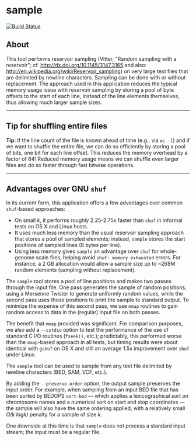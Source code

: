 sample
================

[![Build Status](https://travis-ci.org/alexpreynolds/sample.svg?branch=master)](https://travis-ci.org/alexpreynolds/sample)

## About

This tool performs reservoir sampling (Vitter, "Random sampling with a reservoir"; cf. http://dx.doi.org/10.1145/3147.3165 and also: http://en.wikipedia.org/wiki/Reservoir_sampling) on very large text files that are delimited by newline characters. Sampling can be done with or without replacement. The approach used in this application reduces the typical memory usage issue with reservoir sampling by storing a pool of byte offsets to the start of each line, instead of the line elements themselves, thus allowing much larger sample sizes. 

------

## Tip for shuffling entire files

**Tip:** If the line count of the file is known ahead of time (e.g., via `wc -l`) and if we want to shuffle the entire file, we can do so efficiently by storing a pool of bits, one bit for each line offset. This reduces the memory overhead by a factor of 64! Reduced memory usage means we can shuffle even larger files and do so faster through fast bitwise operations.

------

## Advantages over GNU `shuf`

In its current form, this application offers a few advantages over common `shuf`-based approaches:

* On small *k*, it performs roughly 2.25-2.75x faster than `shuf` in informal tests on OS X and Linux hosts.
* It uses much less memory than the usual reservoir sampling approach that stores a pool of sampled elements; instead, `sample` stores the start positions of sampled lines (8 bytes per line).
* Using less memory gives `sample` an advantage over `shuf` for whole-genome scale files, helping avoid `shuf: memory exhausted` errors. For instance, a 2 GB allocation would allow a sample size up to ~268M random elements (sampling without replacement).

The `sample` tool stores a pool of line positions and makes two passes through the input file. One pass generates the sample of random positions, using a Mersenne Twister to generate uniformly random values, while the second pass uses those positions to print the sample to standard output. To minimize the expense of this second pass, we use `mmap` routines to gain random access to data in the (regular) input file on both passes.

The benefit that `mmap` provided was significant. For comparison purposes, we also add a `--cstdio` option to test the performance of the use of standard C I/O routines (`fseek()`, etc.); predictably, this performed worse than the `mmap`-based approach in all tests, but timing results were about identical with `gshuf` on OS X and still an average 1.5x improvement over `shuf` under Linux.

The `sample` tool can be used to sample from any text file delimited by newline characters (BED, SAM, VCF, etc.).

By adding the `--preserve-order` option, the output sample preserves the input order. For example, when sampling from an input BED file that has been sorted by BEDOPS `sort-bed` — which applies a lexicographical sort on chromosome names and a numerical sort on start and stop coordinates — the sample will also have the same ordering applied, with a relatively small *O(k logk)* penalty for a sample of size *k*.

One downside at this time is that `sample` does not process a standard input stream; the input must be a regular file.
